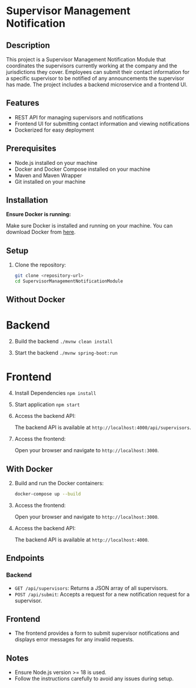 # Supervisor Management Notification

## Description
This project is a Supervisor Management Notification Module that coordinates the supervisors currently working at the company and the jurisdictions they cover. Employees can submit their contact information for a specific supervisor to be notified of any announcements the supervisor has made. The project includes a backend microservice and a frontend UI.

## Features

- REST API for managing supervisors and notifications
- Frontend UI for submitting contact information and viewing notifications
- Dockerized for easy deployment

## Prerequisites

- Node.js installed on your machine
- Docker and Docker Compose installed on your machine
- Maven and Maven Wrapper
- Git installed on your machine

## Installation

**Ensure Docker is running:**

Make sure Docker is installed and running on your machine. You can download Docker from [here](https://www.docker.com/get-started).

## Setup

1. Clone the repository:

    ```bash
    git clone <repository-url>
    cd SupervisorManagementNotificationModule
    ```
## Without Docker

# Backend

2. Build the backend
    `./mvnw clean install`

3. Start the backend
    `./mvnw spring-boot:run`

# Frontend
4. Install Dependencies
    `npm install`

5. Start application
    `npm start`

6. Access the backend API:

    The backend API is available at `http://localhost:4000/api/supervisors`.

7. Access the frontend:

    Open your browser and navigate to `http://localhost:3000`.

## With Docker

2. Build and run the Docker containers:

    ```bash
    docker-compose up --build
    ```

3. Access the frontend:

    Open your browser and navigate to `http://localhost:3000`.

4. Access the backend API:

    The backend API is available at `http://localhost:4000`.

## Endpoints

### Backend

- `GET /api/supervisors`: Returns a JSON array of all supervisors.
- `POST /api/submit`: Accepts a request for a new notification request for a supervisor.

## Frontend

- The frontend provides a form to submit supervisor notifications and displays error messages for any invalid requests.

## Notes

- Ensure Node.js version >= 18 is used.
- Follow the instructions carefully to avoid any issues during setup.
